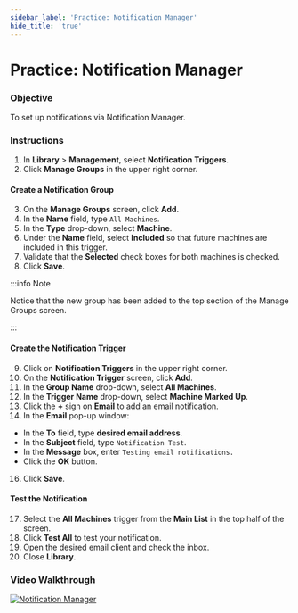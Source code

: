 ```yaml
---
sidebar_label: 'Practice: Notification Manager'
hide_title: 'true'
---
```


# Practice: Notification Manager

### Objective

To set up notifications via Notification Manager.

### Instructions

1.	In **Library** > **Management**, select **Notification Triggers**. 
2.  Click **Manage Groups** in the upper right corner.

#### Create a Notification Group

3.  On the **Manage Groups** screen, click **Add**.
4.  In the **Name** field, type ```All Machines```.
5.  In the **Type** drop-down, select **Machine**.
6.  Under the **Name** field, select **Included** so that future machines are included in this trigger.
7.  Validate that the **Selected** check boxes for both machines is checked.
8.  Click **Save**.

:::info Note

Notice that the new group has been added to the top section of the Manage Groups screen.

:::

#### Create the Notification Trigger

9.  Click on **Notification Triggers** in the upper right corner.
10. On the **Notification Trigger** screen, click **Add**.
11. In the **Group Name** drop-down, select **All Machines**.
12. In the **Trigger Name** drop-down, select **Machine Marked Up**.
14. Click the **+** sign on **Email** to add an email notification.
15. In the **Email** pop-up window:
  * In the **To** field, type **desired email address**.
  * In the **Subject** field, type ```Notification Test```.
  * In the **Message** box, enter ```Testing email notifications.```
  * Click the **OK** button.
16. Click **Save**.

#### Test the Notification

17. Select the **All Machines** trigger from the **Main List** in the top half of the screen.
18. Click **Test All** to test your notification.
19. Open the desired email client and check the inbox.
20. Close **Library**.

### Video Walkthrough

[![Notification Manager](../static/img/notification-manager.png)](https://sma1980-my.sharepoint.com/:v:/g/personal/rweesner_smatechnologies_com/ESAVRf7AJJJFoDdYt0KMKDcByC8BH-4SfIHubZP19nG28w?e=tscUZ1&nav=eyJyZWZlcnJhbEluZm8iOnsicmVmZXJyYWxBcHAiOiJTdHJlYW1XZWJBcHAiLCJyZWZlcnJhbFZpZXciOiJTaGFyZURpYWxvZy1MaW5rIiwicmVmZXJyYWxBcHBQbGF0Zm9ybSI6IldlYiIsInJlZmVycmFsTW9kZSI6InZpZXcifX0%3D)